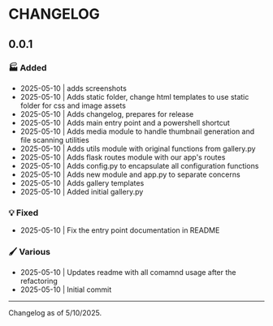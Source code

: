# CHANGELOG

## 0.0.1

### 🏭 Added

- 2025-05-10 | adds screenshots
- 2025-05-10 | Adds static folder, change html templates to use static folder for css and image assets
- 2025-05-10 | Adds changelog, prepares for release
- 2025-05-10 | Adds main entry point and a powershell shortcut
- 2025-05-10 | Adds media module to handle thumbnail generation and file scanning utilities
- 2025-05-10 | Adds utils module with original functions from gallery.py
- 2025-05-10 | Adds flask routes module with our app's routes
- 2025-05-10 | Adds config.py to encapsulate all configuration functions
- 2025-05-10 | Adds new module and app.py to separate concerns
- 2025-05-10 | Adds gallery templates
- 2025-05-10 | Added initial gallery.py


### 💡 Fixed

- 2025-05-10 | Fix the entry point documentation in README


### 🖌️ Various

- 2025-05-10 | Updates readme with all comamnd usage after the refactoring
- 2025-05-10 | Initial commit



---
Changelog as of 5/10/2025.